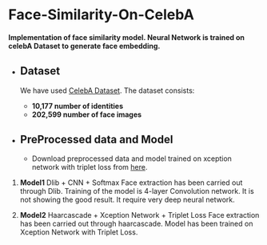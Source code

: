 # Face-Similarity-On-CelebA

#### Implementation of face similarity model. Neural Network is trained on celebA Dataset to generate face embedding.
* ## Dataset
    We have used [CelebA Dataset](http://mmlab.ie.cuhk.edu.hk/projects/CelebA.html). The dataset consists:
    - **10,177 number of identities** 
    - **202,599 number of face images**

* ## PreProcessed data and Model
  - Download preprocessed data and model trained on xception network with triplet loss from [here](https://drive.google.com/open?id=1f_6dgDXyWPQbyKbCuIsVoQTEGm2PHktu).


1. **Model1**  	Dlib + CNN + Softmax
    Face extraction has been carried out through Dlib. Training of the model is 4-layer Convolution network. It is not showing the   good result. It require very deep neural network.

2. **Model2**  	Haarcascade + Xception Network + Triplet Loss
    Face extraction has been carried out through haarcascade. Model has been trained on Xception Network with Triplet Loss.
